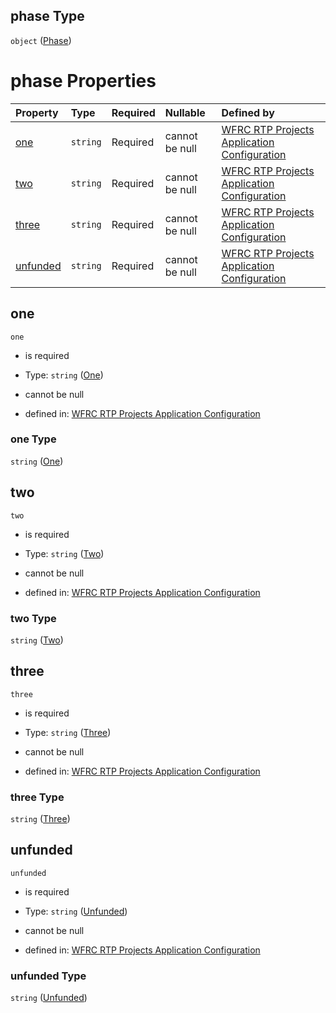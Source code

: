 ## phase Type

`object` ([Phase](config-properties-filter-widget-configuration-properties-symbol-values-properties-phase.md))

# phase Properties

| Property              | Type     | Required | Nullable       | Defined by                                                                                                                                                                                                                                                                                               |
| :-------------------- | :------- | :------- | :------------- | :------------------------------------------------------------------------------------------------------------------------------------------------------------------------------------------------------------------------------------------------------------------------------------------------------- |
| [one](#one)           | `string` | Required | cannot be null | [WFRC RTP Projects Application Configuration](config-properties-filter-widget-configuration-properties-symbol-values-properties-phase-properties-one.md "https://wfrc.org/rtp-2023-adopted-map/config.schema.json#/properties/filter/properties/symbolValues/properties/phase/properties/one")           |
| [two](#two)           | `string` | Required | cannot be null | [WFRC RTP Projects Application Configuration](config-properties-filter-widget-configuration-properties-symbol-values-properties-phase-properties-two.md "https://wfrc.org/rtp-2023-adopted-map/config.schema.json#/properties/filter/properties/symbolValues/properties/phase/properties/two")           |
| [three](#three)       | `string` | Required | cannot be null | [WFRC RTP Projects Application Configuration](config-properties-filter-widget-configuration-properties-symbol-values-properties-phase-properties-three.md "https://wfrc.org/rtp-2023-adopted-map/config.schema.json#/properties/filter/properties/symbolValues/properties/phase/properties/three")       |
| [unfunded](#unfunded) | `string` | Required | cannot be null | [WFRC RTP Projects Application Configuration](config-properties-filter-widget-configuration-properties-symbol-values-properties-phase-properties-unfunded.md "https://wfrc.org/rtp-2023-adopted-map/config.schema.json#/properties/filter/properties/symbolValues/properties/phase/properties/unfunded") |

## one



`one`

* is required

* Type: `string` ([One](config-properties-filter-widget-configuration-properties-symbol-values-properties-phase-properties-one.md))

* cannot be null

* defined in: [WFRC RTP Projects Application Configuration](config-properties-filter-widget-configuration-properties-symbol-values-properties-phase-properties-one.md "https://wfrc.org/rtp-2023-adopted-map/config.schema.json#/properties/filter/properties/symbolValues/properties/phase/properties/one")

### one Type

`string` ([One](config-properties-filter-widget-configuration-properties-symbol-values-properties-phase-properties-one.md))

## two



`two`

* is required

* Type: `string` ([Two](config-properties-filter-widget-configuration-properties-symbol-values-properties-phase-properties-two.md))

* cannot be null

* defined in: [WFRC RTP Projects Application Configuration](config-properties-filter-widget-configuration-properties-symbol-values-properties-phase-properties-two.md "https://wfrc.org/rtp-2023-adopted-map/config.schema.json#/properties/filter/properties/symbolValues/properties/phase/properties/two")

### two Type

`string` ([Two](config-properties-filter-widget-configuration-properties-symbol-values-properties-phase-properties-two.md))

## three



`three`

* is required

* Type: `string` ([Three](config-properties-filter-widget-configuration-properties-symbol-values-properties-phase-properties-three.md))

* cannot be null

* defined in: [WFRC RTP Projects Application Configuration](config-properties-filter-widget-configuration-properties-symbol-values-properties-phase-properties-three.md "https://wfrc.org/rtp-2023-adopted-map/config.schema.json#/properties/filter/properties/symbolValues/properties/phase/properties/three")

### three Type

`string` ([Three](config-properties-filter-widget-configuration-properties-symbol-values-properties-phase-properties-three.md))

## unfunded



`unfunded`

* is required

* Type: `string` ([Unfunded](config-properties-filter-widget-configuration-properties-symbol-values-properties-phase-properties-unfunded.md))

* cannot be null

* defined in: [WFRC RTP Projects Application Configuration](config-properties-filter-widget-configuration-properties-symbol-values-properties-phase-properties-unfunded.md "https://wfrc.org/rtp-2023-adopted-map/config.schema.json#/properties/filter/properties/symbolValues/properties/phase/properties/unfunded")

### unfunded Type

`string` ([Unfunded](config-properties-filter-widget-configuration-properties-symbol-values-properties-phase-properties-unfunded.md))
